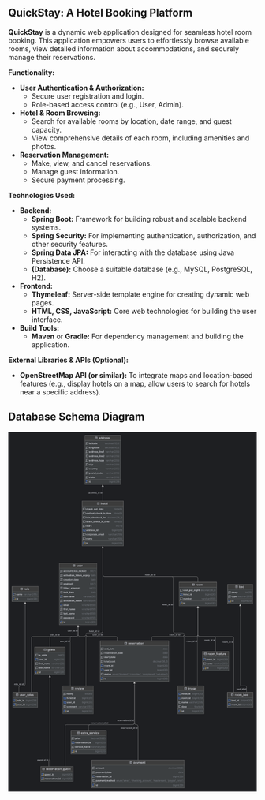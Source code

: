 ## QuickStay: A Hotel Booking Platform

**QuickStay** is a dynamic web application designed for seamless hotel room booking. This application empowers users to effortlessly browse available rooms, view detailed information about accommodations, and securely manage their reservations.

**Functionality:**

* **User Authentication & Authorization:**
    * Secure user registration and login.
    * Role-based access control (e.g., User, Admin).
* **Hotel & Room Browsing:**
    * Search for available rooms by location, date range, and guest capacity.
    * View comprehensive details of each room, including amenities and photos.
* **Reservation Management:**
    * Make, view, and cancel reservations.
    * Manage guest information.
    * Secure payment processing.

**Technologies Used:**

* **Backend:**
    * **Spring Boot:** Framework for building robust and scalable backend systems.
    * **Spring Security:**  For implementing authentication, authorization, and other security features.
    * **Spring Data JPA:** For interacting with the database using Java Persistence API.
    * **(Database):** Choose a suitable database (e.g., MySQL, PostgreSQL, H2).
* **Frontend:**
    * **Thymeleaf:** Server-side template engine for creating dynamic web pages.
    * **HTML, CSS, JavaScript:** Core web technologies for building the user interface.
* **Build Tools:**
    * **Maven** or **Gradle:** For dependency management and building the application.

**External Libraries & APIs (Optional):**

* **OpenStreetMap API (or similar):**  To integrate maps and location-based features (e.g., display hotels on a map, allow users to search for hotels near a specific address).

## Database Schema Diagram

![alt text](db_model.png "Schema Diagram")